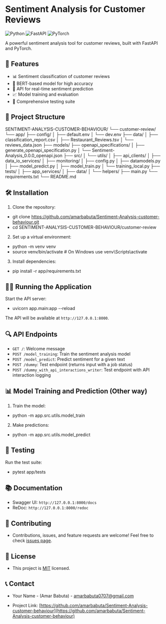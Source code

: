 # Sentiment Analysis for Customer Reviews

![Python](https://img.shields.io/badge/Python-3.7+-blue)
![FastAPI](https://img.shields.io/badge/FastAPI-0.104.1-green)
![PyTorch](https://img.shields.io/badge/PyTorch-2.1.0-red)

A powerful sentiment analysis tool for customer reviews, built with FastAPI and PyTorch.

## 🚀 Features

- 📊 Sentiment classification of customer reviews
- 🧠 BERT-based model for high accuracy
- 🔄 API for real-time sentiment prediction
- 📈 Model training and evaluation
- 🧪 Comprehensive testing suite

## 📁 Project Structure
SENTIMENT-ANALYSIS-CUSTOMER-BEHAVIOUR/
└── customer-review/
    └── app/
        ├── config/
        │   ├── default.env
        │   └── dev.env
        ├── data/
        │   ├── classification_report.csv
        │   ├── Restaurant_Reviews.tsv
        │   └── reviews_data.json
        ├── models/
        ├── openapi_specifications/
        │   ├── generate_openapi_specification.py
        │   └── Sentiment-Analysis_0.0.0_openapi.json
        ├── src/
        │   └── utils/
        │       ├── api_clients/
        │       ├── data_io_services/
        │       ├── monitoring/
        │       ├── config.py
        │       ├── datamodels.py
        │       ├── model_predict.py
        │       ├── model_train.py
        │       └── training_local.py
        ├── tests/
        │   ├── app_services/
        │   ├── data/
        │   └── helpers/
        ├── main.py
        └── requirements.txt
    └── README.md



## 🛠️ Installation

1. Clone the repository:
- git clone https://github.com/amarbabuta/Sentiment-Analysis-customer-behaviour.git
- cd SENTIMENT-ANALYSIS-CUSTOMER-BEHAVIOUR/customer-review




2. Set up a virtual environment:
- python -m venv venv
- source venv/bin/activate  # On Windows use venv\Scripts\activate



3. Install dependencies:
- pip install -r app/requirements.txt




## 🏃‍♂️ Running the Application

Start the API server:
- uvicorn app.main:app --reload




The API will be available at `http://127.0.0.1:8000`.

## 🔍 API Endpoints

- `GET /`: Welcome message
- `POST /model_training`: Train the sentiment analysis model
- `POST /model_predict`: Predict sentiment for a given text
- `POST /dummy`: Test endpoint (returns input with a job status)
- `POST /dummy_with_api_interactions_writer`: Test endpoint with API interaction logging

## 📊 Model Training and Prediction (Other way)

1. Train the model:
- python -m app.src.utils.model_train


2. Make predictions:
- python -m app.src.utils.model_predict



## 🧪 Testing

Run the test suite:
- pytest app/tests




## 📚 Documentation

- Swagger UI: `http://127.0.0.1:8000/docs`
- ReDoc: `http://127.0.0.1:8000/redoc`

## 🤝 Contributing

- Contributions, issues, and feature requests are welcome! Feel free to check [issues page](https://github.com/amarbabuta/Sentiment-Analysis-customer-behaviour/issues).

## 📜 License

- This project is [MIT](https://choosealicense.com/licenses/mit/) licensed.

## 📞 Contact

- Your Name - (Amar Babuta) - amarbabuta0707@gmail.com

- Project Link: [https://github.com/amarbabuta/Sentiment-Analysis-customer-behaviour](https://github.com/amarbabuta/Sentiment-Analysis-customer-behaviour)

